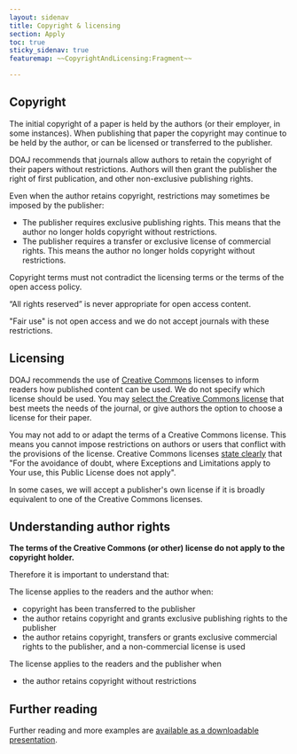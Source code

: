 ```yaml
---
layout: sidenav
title: Copyright & licensing
section: Apply
toc: true
sticky_sidenav: true
featuremap: ~~CopyrightAndLicensing:Fragment~~

---
```


## Copyright

The initial copyright of a paper is held by the authors (or their employer, in some instances). When publishing that paper the copyright may continue to be held by the author, or can be licensed or transferred to the publisher.

DOAJ recommends that journals allow authors to retain the copyright of their papers without restrictions. Authors will then grant the publisher the right of first publication, and other non-exclusive publishing rights.

Even when the author retains copyright, restrictions may sometimes be imposed by the publisher:

 - The publisher requires exclusive publishing rights. This means that the author no longer holds copyright without restrictions.
 - The publisher requires a transfer or exclusive license of commercial rights. This means the author no longer holds copyright without restrictions.

Copyright terms must not contradict the licensing terms or the terms of the open access policy.

“All rights reserved” is never appropriate for open access content.

"Fair use" is not open access and we do not accept journals with these restrictions. 

## Licensing

DOAJ recommends the use of [Creative Commons](https://creativecommons.org/share-your-work/) licenses to inform readers how published content can be used. We do not specify which license should be used. You may [select the Creative Commons license](https://creativecommons.org/choose/) that best meets the needs of the journal, or give authors the option to choose a license for their paper. 

You may not add to or adapt the terms of a Creative Commons license. This means you cannot impose restrictions on authors or users that conflict with the provisions of the license. Creative Commons licenses [state clearly](https://creativecommons.org/licenses/by-sa/4.0/legalcode) that "For the avoidance of doubt, where Exceptions and Limitations apply to Your use, this Public License does not apply".

In some cases, we will accept a publisher's own license if it is broadly equivalent to one of the Creative Commons licenses.

## Understanding author rights

**The terms of the Creative Commons (or other) license do not apply to the copyright holder.**

Therefore it is important to understand that:

The license applies to the readers and the author when:

- copyright has been transferred to the publisher
- the author retains copyright and grants exclusive publishing rights to the publisher
- the author retains copyright, transfers or grants exclusive commercial rights to the publisher, and a non-commercial license is used

The license applies to the readers and the publisher when

- the author retains copyright without restrictions

## Further reading

Further reading and more examples are [available as a downloadable presentation](https://drive.google.com/drive/folders/190BgMV0ImGk-gUpHu5ai_R-uvO8NDAB8?usp=sharing).
